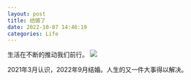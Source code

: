 ```yaml
---
layout: post
title: 结婚了
date: 2022-10-07 14:46:19
categories: Life
---
```

生活在不断的推动我们前行。
![](https://ucarecdn.com/56ab3aed-6649-4491-9398-430afc4664ba/1501.webp)

2021年3月认识，2022年9月结婚。人生的又一件大事得以解决。